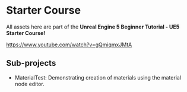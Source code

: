 # Starter Course

All assets here are part of the **Unreal Engine 5 Beginner Tutorial - UE5 Starter Course!**

https://www.youtube.com/watch?v=gQmiqmxJMtA

## Sub-projects

- MaterialTest: Demonstrating creation of materials using the material node editor.
